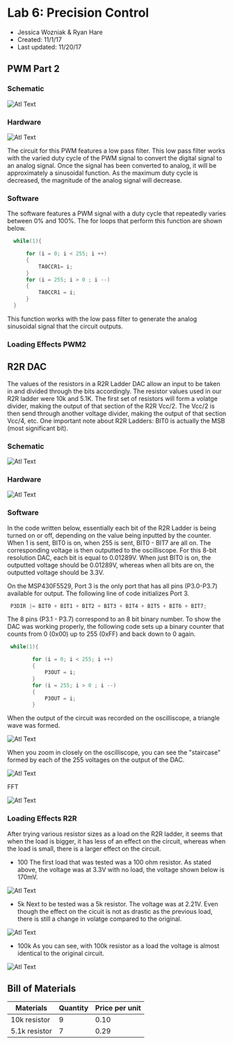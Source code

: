 # Lab 6: Precision Control
* Jessica Wozniak & Ryan Hare
* Created: 11/1/17
* Last updated: 11/20/17

## PWM Part 2


### Schematic
![Atl Text](https://github.com/RU09342/lab-6taking-control-over-your-embedded-life-rj/blob/master/Photos/Schematic_LPF.PNG)

### Hardware

![Atl Text](https://github.com/RU09342/lab-6taking-control-over-your-embedded-life-rj/blob/master/Photos/20171201_174819.jpg)

The circuit for this PWM features a low pass filter. This low pass filter works with the varied duty cycle of the PWM signal to convert the digital signal to an analog signal.
Once the signal has been converted to analog, it will be approximately a sinusoidal function. As the maximum duty cycle is decreased, the magnitude of the analog signal will decrease.
### Software
The software features a PWM signal with a duty cycle that repeatedly varies between 0% and 100%. The for loops that perform this function are shown below.
```C
  while(1){

      for (i = 0; i < 255; i ++)
      {
          TA0CCR1= i;
      }
      for (i = 255; i > 0 ; i --)
      {
          TA0CCR1 = i;
      }
  }
```
This function works with the low pass filter to generate the analog sinusoidal signal that the circuit outputs.
### Loading Effects PWM2

## R2R DAC
The values of the resistors in a R2R Ladder DAC allow an input to be taken in and divided through the bits accordingly. The resistor values used 
in our R2R ladder were 10k and 5.1K.   The first set of resistors will form a volatge divider, making the output of that section of the R2R Vcc/2. 
The Vcc/2 is then send through another voltage divider, making the output of that section Vcc/4, etc. One important note about R2R Ladders: 
BIT0 is actually the MSB (most significant bit). 


### Schematic


![Atl Text](https://github.com/RU09342/lab-6taking-control-over-your-embedded-life-rj/blob/master/Photos/R2R_Ladder.PNG)

### Hardware 


![Atl Text]()

### Software
In the code written below, essentially each bit of the R2R Ladder is being turned on or off, depending on the value being inputted by the counter.
When 1 is sent, BIT0 is on, when 255 is sent, BIT0 - BIT7 are all on. The corresponding voltage is then outputted to the oscilliscope. For this 8-bit
resolution DAC, each bit is equal to 0.01289V. When just BIT0 is on, the outputted voltage should be 0.01289V, whereas when all bits are on, the 
outputted voltage should be 3.3V.


On the MSP430F5529, Port 3 is the only port that has all pins (P3.0-P3.7) available for output. The following line of code initializes Port 3.
```C
 P3DIR |= BIT0 + BIT1 + BIT2 + BIT3 + BIT4 + BIT5 + BIT6 + BIT7;
```
The 8 pins (P3.1 - P3.7) correspond to an 8 bit binary number. To show the DAC was working properly, the following code sets up a binary counter that 
counts from 0 (0x00) up to 255 (0xFF) and back down to 0 again.  
```C
 while(1){

        for (i = 0; i < 255; i ++)
        {
            P3OUT = i;
        }
        for (i = 255; i > 0 ; i --)
        {
            P3OUT = i;
        }
```
When the output of the circuit was recorded on the oscilliscope, a triangle wave was formed.


![Atl Text](https://github.com/RU09342/lab-6taking-control-over-your-embedded-life-rj/blob/master/Photos/r2r_ladder_right.png)


When you zoom in closely on the oscilliscope, you can see the "staircase" formed by each of the 255 voltages on the output of the DAC. 


![Atl Text](https://github.com/RU09342/lab-6taking-control-over-your-embedded-life-rj/blob/master/Photos/r2r_ladder_zoomed_2.png)


FFT


![Atl Text](https://github.com/RU09342/lab-6taking-control-over-your-embedded-life-rj/blob/master/Photos/fft_r2r.png)


### Loading Effects R2R
After trying various resistor sizes as a load on the R2R ladder, it seems that when the load is bigger, it has less of an effect on the circuit,
whereas when the load is small, there is a larger effect on the circuit. 
* 100
The first load that was tested was a 100 ohm resistor. As stated above, the voltage was at 3.3V with no load, the voltage shown below is 170mV. 


![Atl Text](https://github.com/RU09342/lab-6taking-control-over-your-embedded-life-rj/blob/master/Photos/100%20ohm.png)

* 5k
Next to be tested was a 5k resistor. The voltage was at 2.21V. Even though the effect on the cicuit is not as drastic as the previous load, there is still a 
change in volatge compared to the original. 


![Atl Text](https://github.com/RU09342/lab-6taking-control-over-your-embedded-life-rj/blob/master/Photos/5k%20ohm.png)

* 100k
As you can see, with 100k resistor as a load the voltage is almost identical to the original circuit.


![Atl Text](https://github.com/RU09342/lab-6taking-control-over-your-embedded-life-rj/blob/master/Photos/100k%20ohm.png)

## Bill of Materials
Materials    | Quantity | Price per unit |
-------------|----------|----------------|
10k resistor |     9    |      0.10      |
5.1k resistor|     7    |      0.29      |

